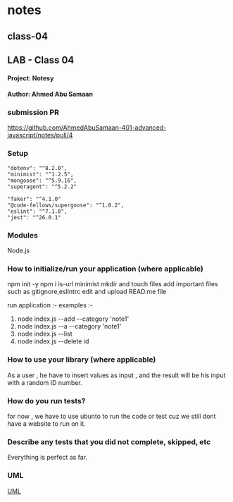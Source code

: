 # notes
## class-04

## LAB - Class 04
#### Project: Notesy
#### Author: Ahmed Abu Samaan

### submission PR
https://github.com/AhmedAbuSamaan-401-advanced-javascript/notes/pull/4

### Setup
    "dotenv": "^8.2.0",
    "minimist": "^1.2.5",
    "mongoose": "^5.9.16",
    "superagent": "^5.2.2"

    "faker": "^4.1.0"
    "@code-fellows/supergoose": "^1.0.2",
    "eslint": "^7.1.0",
    "jest": "^26.0.1"

### Modules
Node.js

### How to initialize/run your application (where applicable)
npm init -y 
npm i is-url minimist
mkdir and touch files 
add important files such as gitignore,eslintrc
edit and upload READ.me file

run application :-
examples :-
1. node index.js --add --category 'note1'
2. node index.js --a --category 'note1'
3. node index.js --list
4. node index.js --delete id 

### How to use your library (where applicable)
As a user , he have to insert values as input , and the result will be his input with a random ID number. 

### How do you run tests?
for now , we have to use ubunto to run the code or test cuz we still dont have a website to run on it.

### Describe any tests that you did not complete, skipped, etc
Everything is perfect as far.

### UML
[UML](notes_final.png)
